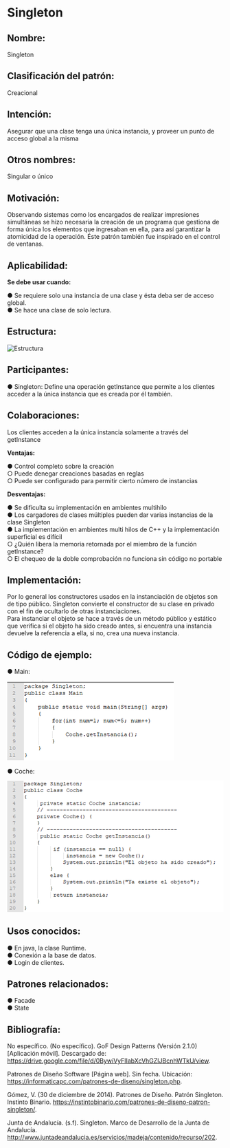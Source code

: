 # Singleton

## Nombre:

Singleton

## Clasificación del patrón:

Creacional

## Intención:

Asegurar que una clase tenga una única instancia, y proveer un punto de acceso global a la
misma

## Otros nombres:

Singular o único

## Motivación:

Observando sistemas como los encargados de realizar impresiones simultáneas se hizo necesaria
la creación de un programa que gestiona de forma única los elementos que ingresaban en ella,
para así garantizar la atomicidad de la operación. Éste patrón también fue inspirado en el control
de ventanas.

## Aplicabilidad:

**Se debe usar cuando:**

● Se requiere solo una instancia de una clase y ésta deba ser de acceso global.  
● Se hace una clase de solo lectura.  

## Estructura:

![Estructura](https://github.com/brayanpasa99/Patrones/blob/master/Patrones%20creacionales/Singleton/Im%C3%A1genes/Estructura.png)

## Participantes:

● Singleton: Define una operación getInstance que permite a los clientes acceder a la única
instancia que es creada por él también.  

## Colaboraciones:

Los clientes acceden a la única instancia solamente a través del getInstance  

**Ventajas:**

● Control completo sobre la creación  
○ Puede denegar creaciones basadas en reglas  
○ Puede ser configurado para permitir cierto número de instancias  

**Desventajas:**

● Se dificulta su implementación en ambientes multihilo  
● Los cargadores de clases múltiples pueden dar varias instancias de la clase Singleton   
● La implementación en ambientes multi hilos de C++ y la implementación superficial es
difícil  
○ ¿Quién libera la memoria retornada por el miembro de la función getInstance?  
○ El chequeo de la doble comprobación no funciona sin código no portable  

## Implementación:

Por lo general los constructores usados en la instanciación de objetos son de tipo público.
Singleton convierte el constructor de su clase en privado con el fin de ocultarlo de otras
instanciaciones.  
Para instanciar el objeto se hace a través de un método público y estático que verifica si el objeto
ha sido creado antes, si encuentra una instancia devuelve la referencia a ella, si no, crea una
nueva instancia.  

## Código de ejemplo:

● Main:

![Main](https://github.com/brayanpasa99/Patrones/blob/master/Patrones%20creacionales/Singleton/Im%C3%A1genes/C%C3%B3digo%20de%20ejemplo%201.png)

● Coche:

![Coche](https://github.com/brayanpasa99/Patrones/blob/master/Patrones%20creacionales/Singleton/Im%C3%A1genes/C%C3%B3digo%20de%20ejemplo%202.png)

## Usos conocidos:

● En java, la clase Runtime.  
● Conexión a la base de datos.  
● Login de clientes.  

## Patrones relacionados:

● Facade  
● State  

## Bibliografía:

No específico. (No específico). GoF Design Patterns (Versión 2.1.0) [Aplicación móvil].
Descargado de: ​https://drive.google.com/file/d/0BywiVyFlIabXcVhGZlJBcnhWTkU/view​.  

Patrones de Diseño Software [Página web]. Sin fecha. Ubicación:
https://informaticapc.com/patrones-de-diseno/singleton.php​.  

Gómez, V. (30 de diciembre de 2014). Patrones de Diseño. Patrón Singleton. Instinto Binario.
https://instintobinario.com/patrones-de-diseno-patron-singleton/​.  

Junta de Andalucía. (s.f). Singleton. Marco de Desarrollo de la Junta de Andalucía.
http://www.juntadeandalucia.es/servicios/madeja/contenido/recurso/202​.
